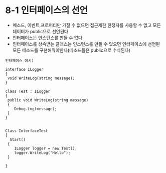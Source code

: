 # 8-1 인터페이스의 선언
* 메소드, 이벤트,프로퍼티만 가질 수 없으면 접근제한 한정자를 사용할 수 없고 모든 데이터가 public으로 선언된다
* 인터페이스는 인스턴스를 만들 수 없다
* 인터페이스를 상속받는 클래스는 인스턴스를 만들 수 있으면 인터페이스에 선언된 모든 메소드를 구현해줘야한다(메소드들은 public으로 수식된다)



 ```
인터페이스 예시)

interface ILogger
{
  void WriteLog(string message);
}

class Test : ILogger
{
  public void WriteLog(string message)
  {
     Debug.Log(message);
  }
}


Class InterfaceTest
{
   Start()
  {
     ILogger logger = new Test();
     logger.WriteLog("Hello");
  }

}


```



